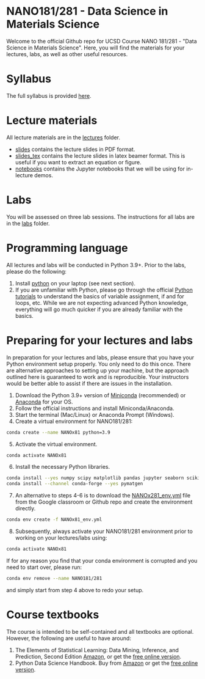 # NANO181/281 - Data Science in Materials Science

Welcome to the official Github repo for UCSD Course NANO 181/281 - 
"Data Science in Materials Science". Here, you will find the materials for your
lectures, labs, as well as other useful resources.

# Syllabus

The full syllabus is provided [here](syllabus.md).

# Lecture materials

All lecture materials are in the [lectures](lectures) folder.
- [slides](lectures/slides) contains the lecture slides in PDF format.
- [slides_tex](lectures/slides_tex) contains the lecture slides in latex beamer
  format. This is useful if you want to extract an equation or figure.
- [notebooks](lectures/notebooks) contains the Jupyter notebooks that we will
  be using for in-lecture demos.

# Labs

You will be assessed on three lab sessions. The instructions for all labs are
in the [labs](labs) folder.

# Programming language

All lectures and labs will be conducted in Python 3.9+. Prior to the labs,
please do the following:

1. Install [python](https://www.python.org/) on your laptop (see next section).
2. If you are unfamiliar with Python, please go through the official
   [Python tutorials](https://docs.python.org/3/tutorial/index.html) to
   understand the basics of variable assignment, if and for loops, etc. While
   we are not expecting advanced Python knowledge, everything will go much
   quicker if you are already familiar with the basics.

# Preparing for your lectures and labs

In preparation for your lectures and labs, please ensure that you have your 
Python environment setup properly. You only need to do this once. There are 
alternative approaches to setting up your machine, but the approach outlined 
here is guaranteed to work and is reproducible. Your instructors would be better
able to assist if there are issues in the installation.

1. Download the Python 3.9+ version of [Miniconda](https://docs.conda.io/en/latest/miniconda.html) 
   (recommended) or [Anaconda](https://www.anaconda.com/distribution/) for your
   OS.
2. Follow the official instructions and install Miniconda/Anaconda.
3. Start the terminal (Mac/Linux) or Anaconda Prompt (Windows).
4. Create a virtual environment for NANO181/281:
```bash
conda create --name NANOx81 python=3.9
```
5. Activate the virtual environment.
```bash
conda activate NANOx81
```
6. Install the necessary Python libraries.
```bash
conda install --yes numpy scipy matplotlib pandas jupyter seaborn scikit-learn
conda install --channel conda-forge --yes pymatgen
```
7. An alternative to steps 4-6 is to download the [NANOx281_env.yml](https://raw.githubusercontent.com/materialsvirtuallab/NANO281/master/NANOx81_env.yml) 
   file from the Google classroom or Github repo and create the environment directly.
```bash
conda env create -f NANOx81_env.yml
```
8. Subsequently, always activate your NANO181/281 environment prior to working on
   your lectures/labs using:
```bash
conda activate NANOx81
```

If for any reason you find that your conda environment is corrupted and you
need to start over, please run:
```bash
conda env remove --name NANO181/281
```
and simply start from step 4 above to redo your setup.

# Course textbooks

The course is intended to be self-contained and all textbooks are optional.
However, the following are useful to have around:

1. The Elements of Statistical Learning: Data Mining, Inference, and Prediction,
   Second Edition [Amazon](https://www.amazon.com/dp/0387848576/ref=cm_sw_em_r_mt_dp_U_Z8r8DbR3HMYRE),
   or get the [free online version](https://web.stanford.edu/~hastie/Papers/ESLII.pdf).
2. Python Data Science Handbook. Buy from [Amazon](https://www.amazon.com/gp/product/1491912057/ref=ppx_yo_dt_b_asin_title_o00_s00?ie=UTF8&psc=1) 
   or get the [free online version](https://jakevdp.github.io/PythonDataScienceHandbook/).

